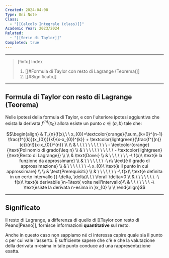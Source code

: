 ```yaml
---
Created: 2024-04-08
Type: Uni Note
Class:
  - "[[Calcolo Integrale (class)]]"
Academic Year: 2023/2024
Related:
  - "[[Serie di Taylor]]"
Completed: true
---
```

---

>[!info] Index
>1. [[#Formula di Taylor con resto di Lagrange (Teorema)]]
>2. [[#Significato]]

---
## Formula di Taylor con resto di Lagrange (Teorema)
Nelle ipotesi della formula di Taylor, e con l'ulteriore ipotesi aggiuntiva che esista la derivata $f^{(n)}(x_{0})$ allora esiste un punto $c \in (a,b)$ tale che:

$$\begin{align}
& T_{n}(f(x),\ \ x_{0})=\textcolor{orange}{\sum_{k=0}^{n-1} \frac{f^{(k)}(x_{0})}{k!}(x-x_{0})^{k}} + \textcolor{lightgreen}{\frac{f^{(n)}(c)}{n!}(x-x_{0})^{n}} \\ \\
& \ \ \ \ \ \ \ \ \ \ \ - \textcolor{orange}{\text{Polinomio di grado}\leq n} \\ 
& \ \ \ \ \ \ \ \ \ \ \ - \textcolor{lightgreen}{\text{Resto di Lagrange}} \\ \\
& \text{Dove:} \\
& \ \ \ \ \ \ \ -\ f(x)\ \text{è la funzione da approssimare} \\
& \ \ \ \ \ \ \ -\ n\ \text{è il grado di approssimazione} \\
& \ \ \ \ \ \ \ -\ x_{0}\ \text{è il punto in cui approssimare} \\ \\
& \text{Prerequisiti:} \\
& \ \ \ \ \ \ \ -\ f(x)\ \text{è definita in un certo intervallo }(-\delta, \delta)\ \ \ \forall \delta>0 \\
& \ \ \ \ \ \ \ -\ f(x)\ \text{è derivabile }n-1\text{ volte nell'intervallo}\\
& \ \ \ \ \ \ \ -\ \text{esiste la derivata n-esima in }x_{0} \\ \\
\end{align}$$

---
## Significato

Il resto di Lagrange, a differenza di quello di [[Taylor con resto di Peano|Peano]], fornisce informazioni **quantitative** sul resto.

Anche in questo caso non sappiamo né ci interessa capire quale sia il punto c per cui vale l'asserto. È sufficiente sapere che c'è e che la valutazione della derivata n-esima in tale punto conduce ad una rappresentazione esatta.